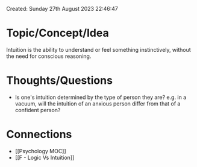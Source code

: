 ---
---

Created: Sunday 27th August 2023 22:46:47

# Topic/Concept/Idea

Intuition is the ability to understand or feel something instinctively, without the need for conscious reasoning.

# Thoughts/Questions

- Is one's intuition determined by the type of person they are? e.g. in a vacuum, will the intuition of an anxious person differ from that of a confident person?

# Connections
- [[Psychology MOC]]
- [[F - Logic Vs Intuition]]

